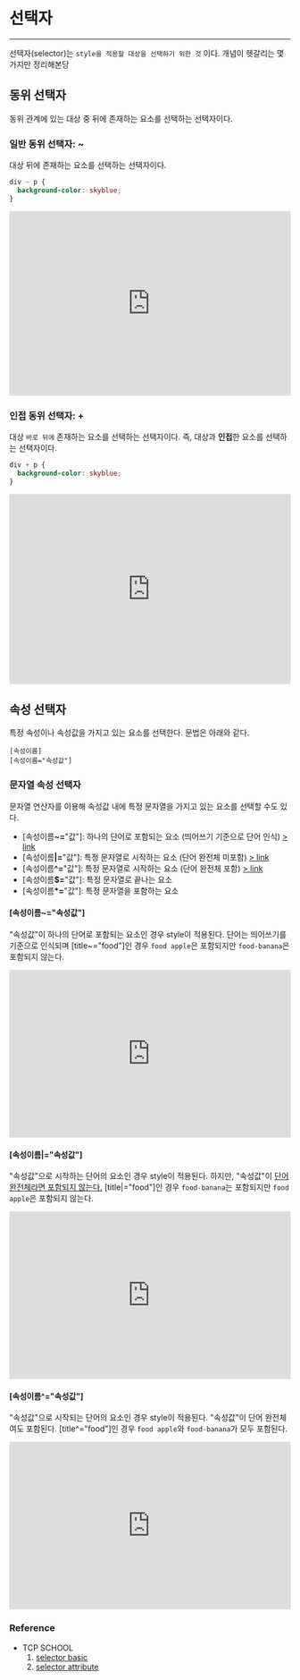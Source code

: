 # 선택자

---

선택자(selector)는 `style을 적용할 대상을 선택하기 위한 것` 이다. 개념이 헷갈리는 몇 가지만 정리해본당

## 동위 선택자

동위 관계에 있는 대상 중 뒤에 존재하는 요소를 선택하는 선택자이다.

### 일반 동위 선택자: ~

대상 뒤에 존재하는 요소를 선택하는 선택자이다.

```css
div ~ p {
  background-color: skyblue;
}
```

<iframe height="330" style="width: 100%;" scrolling="no" title="CSS Selector_adjacent-sibling-selector" src="https://codepen.io/je0489/embed/YzxJMRK?default-tab=html%2Cresult&editable=true" frameborder="no" loading="lazy" allowtransparency="true" allowfullscreen="true">
  See the Pen <a href="https://codepen.io/je0489/pen/YzxJMRK">
  CSS Selector_adjacent-sibling-selector</a> by jieun jang (<a href="https://codepen.io/je0489">@je0489</a>)
  on <a href="https://codepen.io">CodePen</a>.
</iframe>

### 인접 동위 선택자: +

대상 `바로 뒤에` 존재하는 요소를 선택하는 선택자이다. 즉, 대상과 **인접**한 요소를 선택하는 선택자이다.

```css
div + p {
  background-color: skyblue;
}
```

<iframe height="340" style="width: 100%;" scrolling="no" title="CSS Selector_general-sibling-selector" src="https://codepen.io/je0489/embed/eYEPodG?default-tab=html%2Cresult&editable=true" frameborder="no" loading="lazy" allowtransparency="true" allowfullscreen="true">
  See the Pen <a href="https://codepen.io/je0489/pen/eYEPodG">
  CSS Selector_general-sibling-selector</a> by jieun jang (<a href="https://codepen.io/je0489">@je0489</a>)
  on <a href="https://codepen.io">CodePen</a>.
</iframe>

## 속성 선택자

특정 속성이나 속성값을 가지고 있는 요소를 선택한다. 문법은 아래와 같다.

```
[속성이름]
[속성이름="속성값"]
```

### 문자열 속성 선택자

문자열 연산자를 이용해 속성값 내에 특정 문자열을 가지고 있는 요소를 선택할 수도 있다.

- [속성이름<strong>~=</strong>"값"]: 하나의 단어로 포함되는 요소 (띄어쓰기 기준으로 단어 인식) [> link](#속성이름-속성값)
- [속성이름<strong>|=</strong>"값"]: 특정 문자열로 시작하는 요소 (단어 완전체 미포함) [> link](#속성이름-속성값-2)
- [속성이름<strong>^=</strong>"값"]: 특정 문자열로 시작하는 요소 (단어 완전체 포함) [> link](#속성이름-속성값-3)
- [속성이름<strong>$=</strong>"값"]: 특정 문자열로 끝나는 요소
- [속성이름<strong>\*=</strong>"값"]: 특정 문자열을 포함하는 요소

#### [속성이름~="속성값"]

"속성값"이 하나의 단어로 포함되는 요소인 경우 style이 적용된다. 단어는 띄어쓰기를 기준으로 인식되며 [title~="food"]인 경우 `food apple`은 포함되지만 `food-banana`은 포함되지 않는다.

<iframe height="300" style="width: 100%;" scrolling="no" title="CSS Selector_selector-attribute" src="https://codepen.io/je0489/embed/bGrmyav?default-tab=html%2Cresult&editable=true" frameborder="no" loading="lazy" allowtransparency="true" allowfullscreen="true">
  See the Pen <a href="https://codepen.io/je0489/pen/bGrmyav">
  CSS Selector_selector-attribute</a> by jieun jang (<a href="https://codepen.io/je0489">@je0489</a>)
  on <a href="https://codepen.io">CodePen</a>.
</iframe>

#### [속성이름|="속성값"]

"속성값"으로 시작하는 단어의 요소인 경우 style이 적용된다. 하지만, "속성값"이 <u>단어 완전체라면 포함되지 않는다.</u> [title|="food"]인 경우 `food-banana`는 포함되지만 `food apple`은 포함되지 않는다.

<iframe height="300" style="width: 100%;" scrolling="no" title="CSS Selector_selector-attribute" src="https://codepen.io/je0489/embed/NWvOVXM?default-tab=html%2Cresult&editable=true" frameborder="no" loading="lazy" allowtransparency="true" allowfullscreen="true">
  See the Pen <a href="https://codepen.io/je0489/pen/NWvOVXM">
  CSS Selector_selector-attribute</a> by jieun jang (<a href="https://codepen.io/je0489">@je0489</a>)
  on <a href="https://codepen.io">CodePen</a>.
</iframe>

#### [속성이름^="속성값"]

"속성값"으로 시작되는 단어의 요소인 경우 style이 적용된다. "속성값"이 단어 완전체여도 포함된다. [title^="food"]인 경우 `food apple`와 `food-banana`가 모두 포함된다.

<iframe height="300" style="width: 100%;" scrolling="no" title="CSS Selector_selector-attribute-3" src="https://codepen.io/je0489/embed/WNEaVNQ?default-tab=html%2Cresult&editable=true" frameborder="no" loading="lazy" allowtransparency="true" allowfullscreen="true">
  See the Pen <a href="https://codepen.io/je0489/pen/WNEaVNQ">
  CSS Selector_selector-attribute-3</a> by jieun jang (<a href="https://codepen.io/je0489">@je0489</a>)
  on <a href="https://codepen.io">CodePen</a>.
</iframe>

### Reference

- TCP SCHOOL
  1. [selector basic](https://www.tcpschool.com/css/css_selector_basic)
  2. [selector attribute](https://www.tcpschool.com/css/css_selector_attribute)
